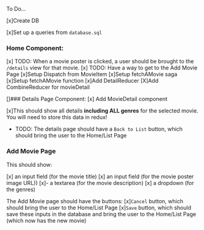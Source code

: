 To Do...

[x]Create DB


[x]Set up a queries from `database.sql`

### Home Component:

[x] TODO: When a movie poster is clicked, a user should be brought to the `/details` view for that movie.
[x] TODO: Have a way to get to the Add Movie Page
[x]Setup Dispatch from MovieItem
[x]Setup fetchAMovie saga
[x]Setup fetchAMovie function
[x]Add DetailReducer
[X]Add CombineReducer for movieDetail

[]### Details Page Component:
[x] Add MovieDetail component

[x]This should show all details **including ALL genres** for the selected movie. You will need to store this data in redux!
- TODO: The details page should have a `Back to List` button, which should bring the user to the Home/List Page

### Add Movie Page

This should show:

[x] an input field (for the movie title)
[x] an input field (for the movie poster image URL))
[x]- a textarea (for the movie description)
[x] a dropdown (for the genres)

The Add Movie page should have the buttons:
[x]`Cancel` button, which should bring the user to the Home/List Page
[x]`Save` button, which should save these inputs in the database and bring the user to the Home/List Page (which now has the new movie)
